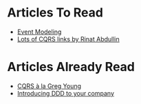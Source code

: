 # Articles To Read
- [Event Modeling](https://eventmodeling.org/posts/what-is-event-modeling/)
- [Lots of CQRS links by Rinat Abdullin](https://abdullin.com/tags/cqrs/)

# Articles Already Read
- [CQRS à la Greg Young](https://web.archive.org/web/20120312135341/https://elegantcode.com/2009/11/11/cqrs-la-greg-young/)
- [Introducing DDD to your company](https://barryosull.com/blog/introducing-ddd-to-your-company/)
